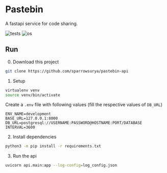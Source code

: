 # Pastebin
A fastapi service for code sharing.

![tests](https://github.com/sparrowsurya/pastebin-api/actions/workflows/tests.yaml/badge.svg)
![os](https://img.shields.io/badge/os-Linux-blue)


## Run
0. Download this project
```sh
git clone https://github.com/sparrowsurya/pastebin-api
```

1. Setup
```sh
virtualenv venv
source venv/bin/activate
```

Create a `.env` file with following values (fill the respective values of `DB_URL`)
```
ENV_NAME=development
BASE_URL=127.0.0.1:8000
DB_URL=postgresql://USERNAME:PASSWORD@HOSTNAME:PORT/DATABASE
INTERVAL=3600
```

2. Install dependencies
```sh
python3 -m pip install -r requirements.txt
```

3. Run the api
```sh
uvicorn api.main:app --log-config=log_config.json
```